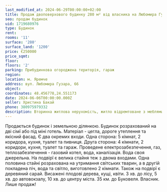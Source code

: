 ```yaml
---
last_modified_at: 2024-06-29T00:00:00+02:00
title: Продаж двоповерхового будинку 280 м² від власника на Любомира Гузара
seo: продам будинок
uid: 1719680976
type: Будинок
rent:
rooms: '11'
surface: '280'
surface_land: '1200'
price: €250000
price_sqmt:
floor:
floors: '2'
parking: Прибудинкова огороджена територія, гараж
region:
location: м. Яремче
address: вул. Любомира Гузара, 66
object:
coordinates: 48.456778,24.551173
date: 2024-06-06T00:00:00.000Z
seller: Христина Бакай
phone: 380975979332
description: Вторинна житлова нерухомість, житло відремтоване з меблями і технікою, придатне і готове для проживання
---
```


Продається будинок і земельною ділянкою. Будинок розрахований на дві сімї або під міні готель. Матеріал - цегла, дороге утеплення та якісний фасад. Є два окремих входи. Одна сторона: 5 кімнат, 2 коридора, кухня, туалет та пивниця. Друга сторона: 4 кімнати, 2 коридори, кухня, туалет та гараж. Проведене електрозабезпечення, газ, теплозабезпечення - газовий котел, вода, каналізація. Вода своя джерельна. На подвірї є велика стайня теж з двома входами. Одна половина стайні розрахована на утримання світських тварин, а в другій покладена піч, вода та світло, виготовлено 2 кімнати. Також на подвірї є деревяний сарай. Висажені плодові дерева, кущі, квіти. 3 хв. до лісу, 5 хв. до автовокзалу, 10 хв. до центру міста. 35 км. до Буковеля. Власник. Лише продаж!
